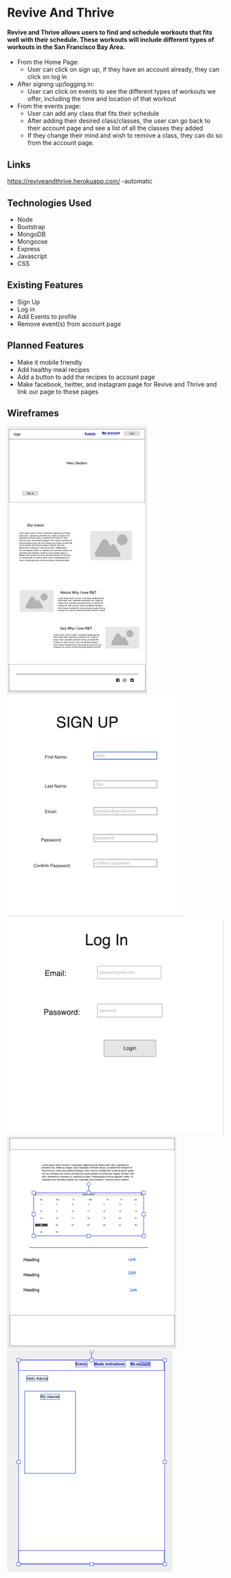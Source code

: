 # Revive And Thrive

#### Revive and Thrive allows users to find and schedule workouts that fits well with their schedule. These workouts will include different types of workouts in the San Francisco Bay Area.


* From the Home Page:
    * User can click on sign up, if they have an account already, they can click on log in
* After signing up/logging in:
    * User can click on events to see the different types of workouts we offer, including the time and location of that workout
* From the events page:
    * User can add any class that fits their schedule
    * After adding their desired class/classes, the user can go back to their account page and see a list of all the classes they added
    * If they change their mind and wish to remove a class, they can do so from the account page. 

## Links

https://reviveandthrive.herokuapp.com/ -automatic

## Technologies Used

* Node
* Bootstrap
* MongoDB
* Mongoose
* Express
* Javascript
* CSS 

## Existing Features
* Sign Up
* Log in
* Add Events to profile
* Remove event(s) from account page

## Planned Features
* Make it mobile friendly
* Add healthy meal recipes 
* Add a button to add the recipes to account page
* Make facebook, twitter, and instagram page for Revive and Thrive and link our page to those pages

## Wireframes
![Home Page](/wireframeimages/homepage.png)
![Sign Up Page](/wireframeimages/work2.png)
![Log In Page](/wireframeimages/work1.png)
![Event Page](/wireframeimages/eventpage.png)
![Account Page](/wireframeimages/accountpage.png)


